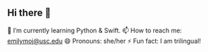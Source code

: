 ## Hi there 👋

🌱 I’m currently learning Python & Swift.
📫 How to reach me: emilymoj@usc.edu
😄 Pronouns: she/her
⚡ Fun fact: I am trilingual! 

<!--
**emimojica/emimojica** is a ✨ _special_ ✨ repository because its `README.md` (this file) appears on your GitHub profile.

Here are some ideas to get you started:

- 🌱 I’m currently learning Python & Swift.
- 📫 How to reach me: emilymoj@usc.edu
- 😄 Pronouns: she/her
- ⚡ Fun fact: I am trilingual! 
-->
